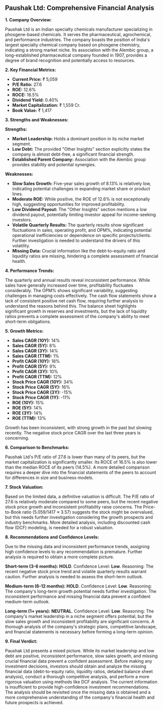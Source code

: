 ## Paushak Ltd: Comprehensive Financial Analysis

**1. Company Overview:**

Paushak Ltd is an Indian specialty chemicals manufacturer specializing in phosgene-based chemicals.  It serves the pharmaceutical, agrochemical, and performance industries.  The company boasts the position of India's largest specialty chemical company based on phosgene chemistry, indicating a strong market niche.  Its association with the Alembic group, a long-established pharmaceutical company founded in 1907, provides a degree of brand recognition and potentially access to resources.

**2. Key Financial Metrics:**

* **Current Price:** ₹ 5,059
* **P/E Ratio:** 27.6
* **ROE:** 12.6%
* **ROCE:** 16.5%
* **Dividend Yield:** 0.40%
* **Market Capitalization:** ₹ 1,559 Cr.
* **Book Value:** ₹ 1,417

**3. Strengths and Weaknesses:**

**Strengths:**

* **Market Leadership:** Holds a dominant position in its niche market segment.
* **Low Debt:**  The provided "Other Insights" section explicitly states the company is almost debt-free, a significant financial strength.
* **Established Parent Company:**  Association with the Alembic group provides stability and potential synergies.

**Weaknesses:**

* **Slow Sales Growth:** Five-year sales growth of 8.13% is relatively low, indicating potential challenges in expanding market share or product lines.
* **Moderate ROE:** While positive, the ROE of 12.6% is not exceptionally high, suggesting opportunities for improved profitability.
* **Low Dividend Payout:** The "Other Insights" section mentions a low dividend payout, potentially limiting investor appeal for income-seeking investors.
* **Volatile Quarterly Results:**  The quarterly results show significant fluctuations in sales, operating profit, and OPM%, indicating potential operational inefficiencies or dependence on specific projects/clients.  Further investigation is needed to understand the drivers of this volatility.
* **Missing Data:**  Crucial information like the debt-to-equity ratio and liquidity ratios are missing, hindering a complete assessment of financial health.

**4. Performance Trends:**

The quarterly and annual results reveal inconsistent performance. While sales have generally increased over time, profitability fluctuates considerably.  The OPM% shows significant variability, suggesting challenges in managing costs effectively.  The cash flow statements show a lack of consistent positive net cash flow, requiring further analysis to understand the reasons behind this.  The balance sheet highlights significant growth in reserves and investments, but the lack of liquidity ratios prevents a complete assessment of the company's ability to meet short-term obligations.

**5. Growth Metrics:**

* **Sales CAGR (10Y):** 14%
* **Sales CAGR (5Y):** 8%
* **Sales CAGR (3Y):** 14%
* **Sales CAGR (TTM):** 1%
* **Profit CAGR (10Y):** 18%
* **Profit CAGR (5Y):** 9%
* **Profit CAGR (3Y):** 10%
* **Profit CAGR (TTM):** 12%
* **Stock Price CAGR (10Y):** 34%
* **Stock Price CAGR (5Y):** 16%
* **Stock Price CAGR (3Y):** -15%
* **Stock Price CAGR (1Y):** -11%
* **ROE (10Y):** 15%
* **ROE (5Y):** 14%
* **ROE (3Y):** 14%
* **ROE (TTM):** 13%

Growth has been inconsistent, with strong growth in the past but slowing recently.  The negative stock price CAGR over the last three years is concerning.

**6. Comparison to Benchmarks:**

Paushak Ltd's P/E ratio of 27.6 is lower than many of its peers, but the market capitalization is significantly smaller.  Its ROCE of 16.5% is also lower than the median ROCE of its peers (14.5%).  A more detailed comparison requires a deeper dive into the financial statements of the peers to account for differences in size and business models.

**7. Stock Valuation:**

Based on the limited data, a definitive valuation is difficult. The P/E ratio of 27.6 is relatively moderate compared to some peers, but the recent negative stock price growth and inconsistent profitability raise concerns.  The Price-to-Book ratio (5.059/1417 ≈ 3.57) suggests the stock might be overvalued, but this needs further investigation considering the growth prospects and industry benchmarks.  More detailed analysis, including discounted cash flow (DCF) modeling, is needed for a robust valuation.

**8. Recommendations and Confidence Levels:**

Due to the missing data and inconsistent performance trends, assigning high confidence levels to any recommendation is premature.  Further analysis is required to obtain a more complete picture.

**Short-term (3-6 months):**  **HOLD**.  Confidence Level: **Low**.  Reasoning:  The recent negative stock price trend and volatile quarterly results warrant caution.  Further analysis is needed to assess the short-term outlook.

**Medium-term (6-12 months):**  **HOLD**. Confidence Level: **Low**. Reasoning:  The company's long-term growth potential needs further investigation.  The inconsistent performance and missing financial data prevent a confident medium-term outlook.

**Long-term (1+ years):**  **NEUTRAL**. Confidence Level: **Low**. Reasoning:  The company's market leadership in a niche segment offers potential, but the slow sales growth and inconsistent profitability are significant concerns.  A thorough analysis of the company's strategic plans, competitive landscape, and financial statements is necessary before forming a long-term opinion.


**9. Final Verdict:**

Paushak Ltd presents a mixed picture.  While its market leadership and low debt are positive, inconsistent performance, slow sales growth, and missing crucial financial data prevent a confident assessment.  Before making any investment decisions, investors should obtain and analyze the missing financial data (debt-to-equity ratio, liquidity ratios, detailed balance sheet analysis), conduct a thorough competitive analysis, and perform a more rigorous valuation using methods like DCF analysis.  The current information is insufficient to provide high-confidence investment recommendations.  The analysis should be revisited once the missing data is obtained and a more comprehensive understanding of the company's financial health and future prospects is achieved.

